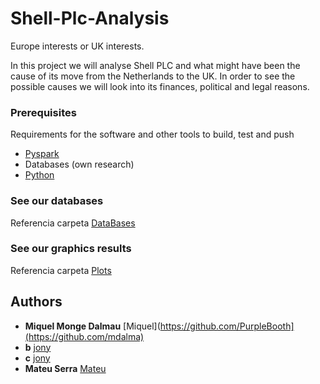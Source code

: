 # Shell-Plc-Analysis
Europe interests or UK interests.

In this project we will analyse Shell PLC and what might have been the cause of its move from the Netherlands to the UK. In order to see the possible causes we will look into its finances, political and legal reasons.


### Prerequisites

Requirements for the software and other tools to build, test and push 
- [Pyspark]([https://www.example.com](https://spark.apache.org/docs/latest/api/python/))
- Databases (own research)
- [Python]([https://www.example.com](https://www.python.org/downloads/))

### See our databases 
Referencia carpeta [DataBases](https://github.com/mdalma/Shell-Plc-Analysis/tree/main/datasets)

### See our graphics results
Referencia carpeta [Plots](https://github.com/mdalma/Shell-Plc-Analysis/tree/main/plots)

## Authors

  - **Miquel Monge Dalmau** 
    [Miquel](https://github.com/PurpleBooth](https://github.com/mdalma)
  - **b** 
    [jony](https://github.com/PurpleBooth)
  - **c** 
    [jony](https://github.com/PurpleBooth)
  - **Mateu Serra** 
    [Mateu](https://github.com/MatttSF)
